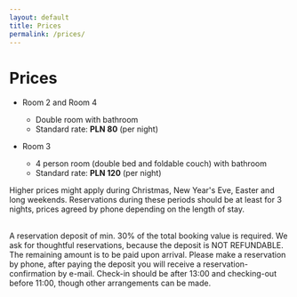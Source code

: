 ```yaml
---
layout: default
title: Prices
permalink: /prices/
---
```


# Prices

<div class="content" markdown="1">

  * Room 2 and Room 4
    * Double room with bathroom
    * Standard rate: <strong>PLN 80</strong> (per night)

  * Room 3
    * 4 person room (double bed and foldable couch) with bathroom
    * Standard rate: <strong>PLN 120</strong> (per night)

</div>

Higher prices might apply during Christmas, New Year's Eve, Easter and long weekends. Reservations during 
these periods should be at least for 3 nights, prices agreed by phone depending on the length of stay.

<br />
A reservation deposit of min. 30% of the total booking value is required. We ask for thoughtful reservations, 
because the deposit is NOT REFUNDABLE. The remaining amount is to be paid upon arrival. Please make a reservation by 
phone, after paying the deposit you will receive a reservation-confirmation by e-mail. Check-in should be 
after 13:00 and checking-out before 11:00, though other arrangements can be made.